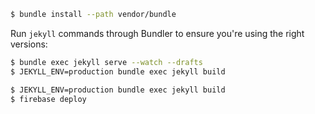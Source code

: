 ~~~bash
$ bundle install --path vendor/bundle
~~~

Run `jekyll` commands through Bundler to ensure you're using the right versions:

~~~bash
$ bundle exec jekyll serve --watch --drafts
$ JEKYLL_ENV=production bundle exec jekyll build
~~~

~~~bash
$ JEKYLL_ENV=production bundle exec jekyll build
$ firebase deploy
~~~

